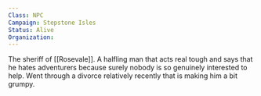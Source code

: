 ```yaml
---
Class: NPC
Campaign: Stepstone Isles
Status: Alive
Organization:
---
```

The sheriff of [[Rosevale]]. A halfling man that acts real tough and says that he hates adventurers because surely nobody is so genuinely interested to help. Went through a divorce relatively recently that is making him a bit grumpy.